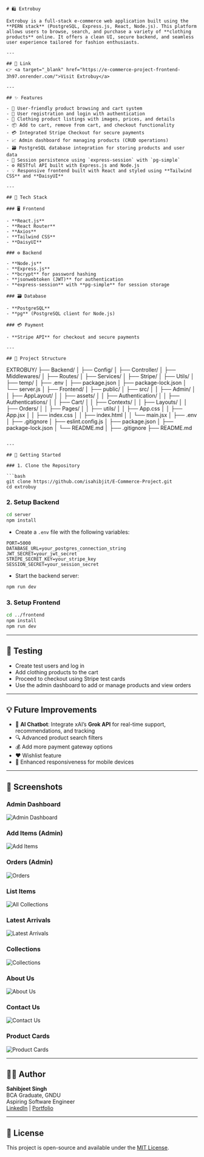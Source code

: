 ```
# 🛍️ Extrobuy

Extrobuy is a full-stack e-commerce web application built using the **PERN stack** (PostgreSQL, Express.js, React, Node.js). This platform allows users to browse, search, and purchase a variety of **clothing products** online. It offers a clean UI, secure backend, and seamless user experience tailored for fashion enthusiasts.

---

## 🔗 Link  
👉 <a target="_blank" href="https://e-commerce-project-frontend-3h97.onrender.com/">Visit Extrobuy</a>

---

## ✨ Features

- 🛒 User-friendly product browsing and cart system  
- 🔐 User registration and login with authentication  
- 👕 Clothing product listings with images, prices, and details  
- 📦 Add to cart, remove from cart, and checkout functionality  
- 💳 Integrated Stripe Checkout for secure payments  
- 📈 Admin dashboard for managing products (CRUD operations)  
- 🗃️ PostgreSQL database integration for storing products and user data  
- 🧠 Session persistence using `express-session` with `pg-simple`  
- ⚙️ RESTful API built with Express.js and Node.js  
- 💡 Responsive frontend built with React and styled using **Tailwind CSS** and **DaisyUI**

---

## 🧱 Tech Stack

### 🖥️ Frontend

- **React.js**
- **React Router**
- **Axios**
- **Tailwind CSS**
- **DaisyUI**

### ⚙️ Backend

- **Node.js**
- **Express.js**
- **bcrypt** for password hashing
- **jsonwebtoken (JWT)** for authentication
- **express-session** with **pg-simple** for session storage

### 🗃️ Database

- **PostgreSQL**
- **pg** (PostgreSQL client for Node.js)

### 💳 Payment

- **Stripe API** for checkout and secure payments

---

## 📁 Project Structure

```
EXTROBUY/
├── Backend/
│   ├── Config/
│   ├── Controller/
│   ├── Middlewares/
│   ├── Routes/
│   ├── Services/
│   ├── Stripe/
│   ├── Utils/
│   ├── temp/
│   ├── .env
│   ├── package.json
│   ├── package-lock.json
│   └── server.js
│
├── Frontend/
│   ├── public/
│   ├── src/
│   │   ├── Admin/
│   │   ├── AppLayout/
│   │   ├── assets/
│   │   ├── Authentication/
│   │   ├── Authentications/
│   │   ├── Cart/
│   │   ├── Contexts/
│   │   ├── Layouts/
│   │   ├── Orders/
│   │   ├── Pages/
│   │   ├── utils/
│   │   ├── App.css
│   │   ├── App.jsx
│   │   ├── index.css
│   │   ├── index.html
│   │   └── main.jsx
│   ├── .env
│   ├── .gitignore
│   ├── eslint.config.js
│   ├── package.json
│   ├── package-lock.json
│   └── README.md
│
├── .gitignore
├── README.md
```

---

## 🚀 Getting Started

### 1. Clone the Repository

```bash
git clone https://github.com/isahibjit/E-Commerce-Project.git
cd extrobuy
```

### 2. Setup Backend

```bash
cd server
npm install
```

- Create a `.env` file with the following variables:

```env
PORT=5000
DATABASE_URL=your_postgres_connection_string
JWT_SECRET=your_jwt_secret
STRIPE_SECRET_KEY=your_stripe_key
SESSION_SECRET=your_session_secret
```

- Start the backend server:

```bash
npm run dev
```

### 3. Setup Frontend

```bash
cd ../frontend
npm install
npm run dev
```

---

## 🧪 Testing

- Create test users and log in  
- Add clothing products to the cart  
- Proceed to checkout using Stripe test cards  
- Use the admin dashboard to add or manage products and view orders  

---

## 💡 Future Improvements

- 🤖 **AI Chatbot**: Integrate xAI’s **Grok API** for real-time support, recommendations, and tracking  
- 🔍 Advanced product search filters  
- 💰 Add more payment gateway options  
- ❤️ Wishlist feature  
- 📱 Enhanced responsiveness for mobile devices  

---

## 📸 Screenshots

### Admin Dashboard  
![Admin Dashboard](https://res.cloudinary.com/sunnysingh78376/image/upload/v1745381392/Screenshot_2025-04-23_093405_a0eeho.png)

### Add Items (Admin)  
![Add Items](https://res.cloudinary.com/sunnysingh78376/image/upload/v1745381391/Screenshot_2025-04-23_093417_cbutnp.png)

### Orders (Admin)  
![Orders](https://res.cloudinary.com/sunnysingh78376/image/upload/v1745381390/Screenshot_2025-04-23_093441_fiu49k.png)

### List Items  
![All Collections](https://res.cloudinary.com/sunnysingh78376/image/upload/v1745381391/Screenshot_2025-04-23_093427_hfx9c6.png)

### Latest Arrivals  
![Latest Arrivals](https://res.cloudinary.com/sunnysingh78376/image/upload/v1745381391/Screenshot_2025-04-23_093112_su4ptp.png)

### Collections  
![Collections](https://res.cloudinary.com/sunnysingh78376/image/upload/v1745381391/Screenshot_2025-04-23_093237_u5zax7.png)

### About Us  
![About Us](https://res.cloudinary.com/sunnysingh78376/image/upload/v1745381390/Screenshot_2025-04-23_093251_j7wqk6.png)

### Contact Us  
![Contact Us](https://res.cloudinary.com/sunnysingh78376/image/upload/v1745381390/Screenshot_2025-04-23_093304_vdmr9g.png)

### Product Cards  
![Product Cards](https://res.cloudinary.com/sunnysingh78376/image/upload/v1745381390/Screenshot_2025-04-23_093222_adjtqc.png)

---

## 🧑‍💻 Author

**Sahibjeet Singh**  
BCA Graduate, GNDU  
Aspiring Software Engineer  
[LinkedIn](#) | [Portfolio](#)

---

## 📜 License

This project is open-source and available under the [MIT License](LICENSE).
```
